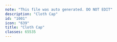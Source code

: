 ```yaml
---
note: "This file was auto generated. DO NOT EDIT"
description: "Cloth Cap"
id: "1001"
icon: "639"
title: "Cloth Cap"
classes: 65535
---
```

